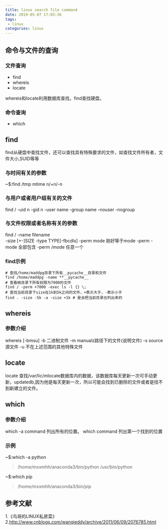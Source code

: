 ```yaml
---
title: linux search file command
date: 2019-05-07 17:03:36
tags:
 - linux
categories: linux
---
```


## 命令与文件的查询
### 文件查询
- find
- whereis
- locate

whereis和locate利用数据库查找，find查找硬盘。

### 命令查询
- which 

## find
find从硬盘中查找文件，还可以查找具有特殊要求的文件，如查找文件所有者，文件大小,SUID等等

### 与时间有关的参数
~$:find /tmp mtime n/+n/-n

### 与用户或者用户组有关的文件
find / 	-uid n 
    -gid n
    -user name
    -group name
    -nouser
    -nogroup

### 与文件权限或者名称有关的参数
find / 	-name filename	
    -size [+-]SIZE
    -type TYPE[-fbcdls]
    -perm mode	刚好等于mode
    -perm -mode	全部包含
    -perm /mode	任意一个

### find示例
``` shell
# 查找/home/maddpg目录下所有__pycache__目录和文件
find /home/maddpg -name **__pycache__ 
# 查看根目录下所有权限为7000的文件
find / -perm +7000 -exec ls -l {} \;
# 查找当前目录下size在1k到5k之间的文件，+表示大于，-表示小于
find . -size -5k -a -size +1k # 是会把当前目录也列出来的
```

## whereis
### 参数介绍
whereis [-bmsu]
    -b 二进制文件
    -m manualz路径下的文件(说明文件)
    -s source源文件
    -u 不在上述范围的其他特殊文件

## locate
locate  查找/var/lic/mlocate数据库内的数据，该数据库每天更新一次可手动更新，updatedb,因为他是每天更新一次，所以可能会找到已删除的文件或者是找不到新建立的文件。

## which 
### 参数介绍
which -a command 列出所有的位置。
which command 列出第一个找到的位置

### 示例
~$:which -a python
> /home/mxxmhh/anaconda3/bin/python
/usr/bin/python

~$:which pip
> /home/mxxmhh/anaconda3/bin/pip

## 参考文献
1.《鸟哥的LINUX私房菜》
2.http://www.cnblogs.com/wanqieddy/archive/2011/06/09/2076785.html
